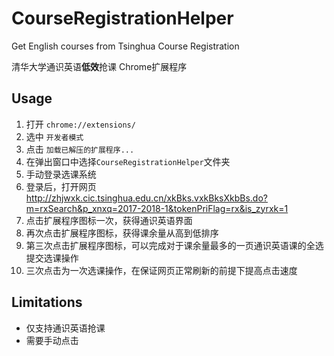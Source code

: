 # CourseRegistrationHelper
Get English courses from Tsinghua Course Registration

清华大学通识英语<b>低效</b>抢课 Chrome扩展程序
## Usage
1. 打开 `chrome://extensions/`
2. 选中 `开发者模式`
3. 点击 `加载已解压的扩展程序...`
4. 在弹出窗口中选择`CourseRegistrationHelper`文件夹
5. 手动登录选课系统
6. 登录后，打开网页 http://zhjwxk.cic.tsinghua.edu.cn/xkBks.vxkBksXkbBs.do?m=rxSearch&p_xnxq=2017-2018-1&tokenPriFlag=rx&is_zyrxk=1
7. 点击扩展程序图标一次，获得通识英语界面
8. 再次点击扩展程序图标，获得课余量从高到低排序
9. 第三次点击扩展程序图标，可以完成对于课余量最多的一页通识英语课的全选提交选课操作
10. 三次点击为一次选课操作，在保证网页正常刷新的前提下提高点击速度

## Limitations
- 仅支持通识英语抢课
- 需要手动点击
